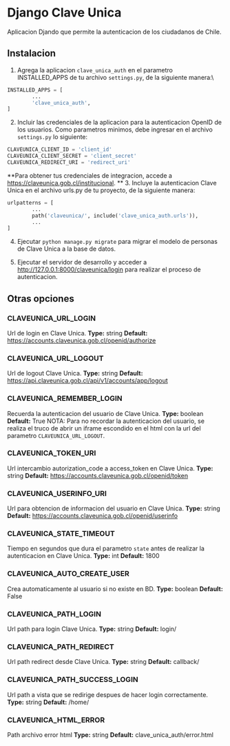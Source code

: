 # Django Clave Unica

Aplicacion Djando que permite la autenticacion de los ciudadanos de Chile.

## Instalacion

1. Agrega la aplicacion `clave_unica_auth` en el parametro INSTALLED_APPS de tu archivo `settings.py`, 
de la siguiente manera:\
```python
INSTALLED_APPS = [
		...
		'clave_unica_auth',
]
```
2. Incluir las credenciales de la aplicacion para la autenticacion OpenID de los usuarios. Como parametros minimos, debe ingresar en el archivo `settings.py` lo siguiente:
```python
CLAVEUNICA_CLIENT_ID = 'client_id'
CLAVEUNICA_CLIENT_SECRET = 'client_secret'
CLAVEUNICA_REDIRECT_URI = 'redirect_uri'
```
**Para obtener tus credenciales de integracion, accede a https://claveunica.gob.cl/institucional.
**
3. Incluye la autenticacion Clave Unica en el archivo urls.py de tu proyecto, 
de la siguiente manera:
```python
urlpatterns = [
		...
		path('claveunica/', include('clave_unica_auth.urls')),
		...
]
```

4. Ejecutar `python manage.py migrate` para migrar el modelo de personas de Clave Unica a la base de datos.

5. Ejecutar el servidor de desarrollo y acceder a http://127.0.0.1:8000/claveunica/login para realizar el proceso de autenticacion.

## Otras opciones

### CLAVEUNICA_URL_LOGIN
Url de login en Clave Unica.
**Type:** string
**Default:** https://accounts.claveunica.gob.cl/openid/authorize
### CLAVEUNICA_URL_LOGOUT
Url de logout Clave Unica.
**Type:** string
**Default:** https://api.claveunica.gob.cl/api/v1/accounts/app/logout
### CLAVEUNICA_REMEMBER_LOGIN
Recuerda la autenticacion del usuario de Clave Unica. 
**Type:** boolean
**Default:** True
NOTA: Para no recordar la autenticacion del usuario, se realiza el truco de abrir un iframe escondido en el html con la url del parametro `CLAVEUNICA_URL_LOGOUT`.
### CLAVEUNICA_TOKEN_URI
Url intercambio autorization_code a access_token en Clave Unica.
**Type:** string
**Default:**  https://accounts.claveunica.gob.cl/openid/token
### CLAVEUNICA_USERINFO_URI
Url para obtencion de informacion del usuario en Clave Unica.
**Type:** string
**Default:**  https://accounts.claveunica.gob.cl/openid/userinfo
### CLAVEUNICA_STATE_TIMEOUT
Tiempo en segundos que dura el parametro `state` antes de realizar la autenticacion en Clave Unica.
**Type:** int
**Default:**  1800
### CLAVEUNICA_AUTO_CREATE_USER
Crea automaticamente al usuario si no existe en BD.
**Type:** boolean
**Default:**  False
### CLAVEUNICA_PATH_LOGIN
Url path para login Clave Unica.
**Type:** string
**Default:**  login/
### CLAVEUNICA_PATH_REDIRECT
Url path redirect desde Clave Unica.
**Type:** string
**Default:**  callback/
### CLAVEUNICA_PATH_SUCCESS_LOGIN
Url path a vista que se redirige despues de hacer login correctamente.
**Type:** string
**Default:**  /home/
### CLAVEUNICA_HTML_ERROR
Path archivo error html
**Type:** string
**Default:**  clave_unica_auth/error.html
